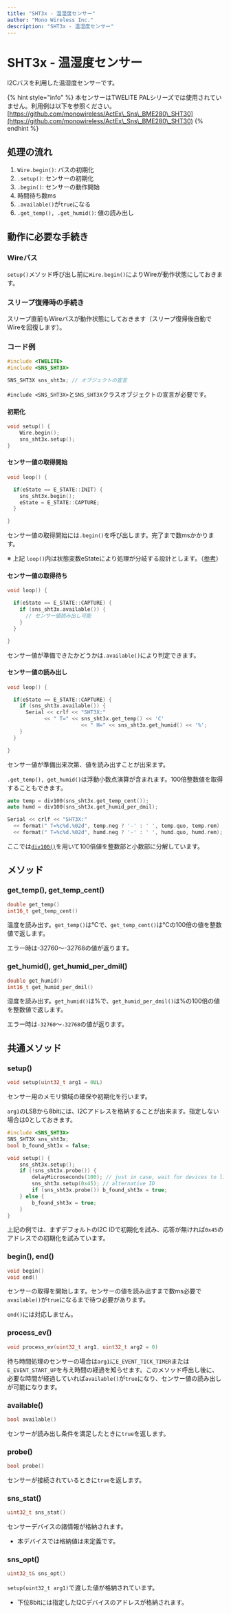 ```yaml
---
title: "SHT3x - 温湿度センサー"
author: "Mono Wireless Inc."
description: "SHT3x - 温湿度センサー"
---
```


# SHT3x - 温湿度センサー

I2Cバスを利用した温湿度センサーです。

{% hint style="info" %}
本センサーはTWELITE PALシリーズでは使用されていません。利用例は以下を参照ください。\
[https://github.com/monowireless/ActEx\_Sns\_BME280\_SHT30](https://github.com/monowireless/ActEx\_Sns\_BME280\_SHT30)
{% endhint %}



## 処理の流れ

1. `Wire.begin()`: バスの初期化
2. `.setup()`: センサーの初期化
3. `.begin()`: センサーの動作開始
4. 時間待ち数ms
5. `.available()`が`true`になる
6. `.get_temp(), .get_humid()`: 値の読み出し



## 動作に必要な手続き

### Wireバス

`setup()`メソッド呼び出し前に`Wire.begin()`によりWireが動作状態にしておきます。



### スリープ復帰時の手続き

スリープ直前もWireバスが動作状態にしておきます（スリープ復帰後自動でWireを回復します）。



### コード例

```cpp
#include <TWELITE>
#include <SNS_SHT3X>

SNS_SHT3X sns_sht3x; // オブジェクトの宣言
```

`#include <SNS_SHT3X>`と`SNS_SHT3X`クラスオブジェクトの宣言が必要です。



#### 初期化

```cpp
void setup() {
    Wire.begin();
    sns_sht3x.setup();
}
```



#### センサー値の取得開始

```cpp
void loop() {

  if(eState == E_STATE::INIT) {
    sns_sht3x.begin();
    eState = E_STATE::CAPTURE;
  }

}
```

センサー値の取得開始には`.begin()`を呼び出します。完了まで数msかかります。

※ 上記 `loop()`内は状態変数eStateにより処理が分岐する設計とします。（[参考](../act\_samples/slp\_wk\_and\_tx.md)）



#### センサー値の取得待ち

```cpp
void loop() {

  if(eState == E_STATE::CAPTURE) {
    if (sns_sht3x.available()) {
      // センサー値読み出し可能
    }
  }

}
```

センサー値が準備できたかどうかは`.available()`により判定できます。



#### センサー値の読み出し

```cpp
void loop() {

  if(eState == E_STATE::CAPTURE) {
    if (sns_sht3x.available()) {
      Serial << crlf << "SHT3X:"
            << " T=" << sns_sht3x.get_temp() << 'C'
						<< " H=" << sns_sht3x.get_humid() << '%';
    }
  }

}
```

センサー値が準備出来次第、値を読み出すことが出来ます。



`.get_temp(), get_humid()`は浮動小数点演算が含まれます。100倍整数値を取得することもできます。

```cpp
auto temp = div100(sns_sht3x.get_temp_cent());
auto humd = div100(sns_sht3x.get_humid_per_dmil);

Serial << crlf << "SHT3X:"
  << format(" T=%c%d.%02d", temp.neg ? '-' : ' ', temp.quo, temp.rem)
  << format(" T=%c%d.%02d", humd.neg ? '-' : ' ', humd.quo, humd.rem);
```

ここでは[`div100()`](../api-reference/functions-1/utility/div100.md)を用いて100倍値を整数部と小数部に分解しています。



## メソッド

### get\_temp(), get\_temp\_cent()

```cpp
double get_temp()
int16_t get_temp_cent()
```

温度を読み出す。`get_temp()`は℃で、`get_temp_cent()`は℃の100倍の値を整数値で返します。

エラー時は-32760～-32768の値が返ります。



### get\_humid(), get\_humid\_per\_dmil()

```cpp
double get_humid()
int16_t get_humid_per_dmil()
```

湿度を読み出す。`get_humid()`は%で、`get_humid_per_dmil()`は%の100倍の値を整数値で返します。

エラー時は`-32760`～`-32768`の値が返ります。



## 共通メソッド

### setup()

```cpp
void setup(uint32_t arg1 = 0UL) 
```

センサー用のメモリ領域の確保や初期化を行います。

`arg1`のLSBから8bitには、I2Cアドレスを格納することが出来ます。指定しない場合は0としておきます。

```cpp
#include <SNS_SHT3X>
SNS_SHT3X sns_sht3x;
bool b_found_sht3x = false;

void setup() {
 	sns_sht3x.setup();
	if (!sns_sht3x.probe()) {
		delayMicroseconds(100); // just in case, wait for devices to listen furthre I2C comm.
		sns_sht3x.setup(0x45); // alternative ID
		if (sns_sht3x.probe()) b_found_sht3x = true;
	} else {
		b_found_sht3x = true;
	}
}
```

上記の例では、まずデフォルトのI2C IDで初期化を試み、応答が無ければ`0x45`のアドレスでの初期化を試みています。



### begin(), end()

```cpp
void begin()
void end()
```

センサーの取得を開始します。センサーの値を読み出すまで数ms必要で`available()`が`true`になるまで待つ必要があります。

`end()`には対応しません。



### process\_ev()

```cpp
void process_ev(uint32_t arg1, uint32_t arg2 = 0)
```

待ち時間処理のセンサーの場合は`arg1`に`E_EVENT_TICK_TIMER`または`E_EVENT_START_UP`を与え時間の経過を知らせます。このメソッド呼出し後に、必要な時間が経過していれば`available()`が`true`になり、センサー値の読み出しが可能になります。



### available()

```cpp
bool available()
```

センサーが読み出し条件を満足したときに`true`を返します。



### probe()

```cpp
bool probe()
```

センサーが接続されているときに`true`を返します。



### sns\_stat()

```cpp
uint32_t sns_stat()
```

センサーデバイスの諸情報が格納されます。

* 本デバイスでは格納値は未定義です。



### sns\_opt()

```cpp
uint32_t& sns_opt()
```

`setup(uint32_t arg1)`で渡した値が格納されています。

* 下位8bitには指定したI2Cデバイスのアドレスが格納されます。
